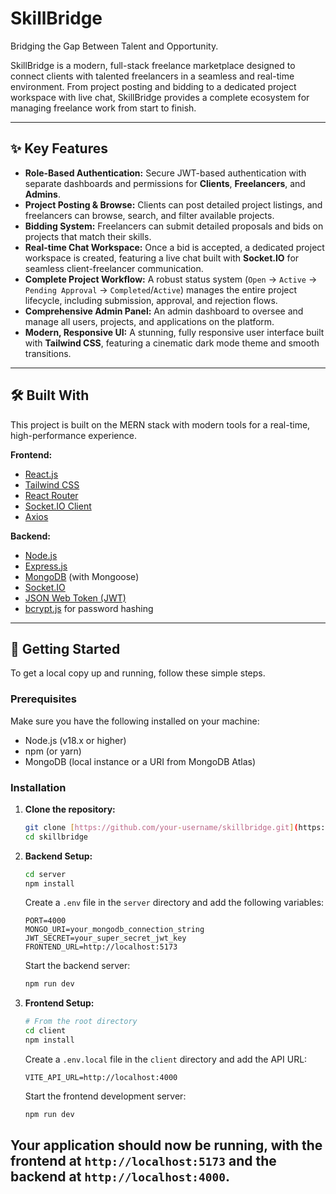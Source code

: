 # SkillBridge

Bridging the Gap Between Talent and Opportunity.

SkillBridge is a modern, full-stack freelance marketplace designed to connect clients with talented freelancers in a seamless and real-time environment. From project posting and bidding to a dedicated project workspace with live chat, SkillBridge provides a complete ecosystem for managing freelance work from start to finish.

---

## ✨ Key Features

* **Role-Based Authentication:** Secure JWT-based authentication with separate dashboards and permissions for **Clients**, **Freelancers**, and **Admins**.
* **Project Posting & Browse:** Clients can post detailed project listings, and freelancers can browse, search, and filter available projects.
* **Bidding System:** Freelancers can submit detailed proposals and bids on projects that match their skills.
* **Real-time Chat Workspace:** Once a bid is accepted, a dedicated project workspace is created, featuring a live chat built with **Socket.IO** for seamless client-freelancer communication.
* **Complete Project Workflow:** A robust status system (`Open` -> `Active` -> `Pending Approval` -> `Completed`/`Active`) manages the entire project lifecycle, including submission, approval, and rejection flows.
* **Comprehensive Admin Panel:** An admin dashboard to oversee and manage all users, projects, and applications on the platform.
* **Modern, Responsive UI:** A stunning, fully responsive user interface built with **Tailwind CSS**, featuring a cinematic dark mode theme and smooth transitions.

---

## 🛠️ Built With

This project is built on the MERN stack with modern tools for a real-time, high-performance experience.

**Frontend:**
* [React.js](https://reactjs.org/)
* [Tailwind CSS](https://tailwindcss.com/)
* [React Router](https://reactrouter.com/)
* [Socket.IO Client](https://socket.io/docs/v4/client-api/)
* [Axios](https://axios-http.com/)

**Backend:**
* [Node.js](https://nodejs.org/)
* [Express.js](https://expressjs.com/)
* [MongoDB](https://www.mongodb.com/) (with Mongoose)
* [Socket.IO](https://socket.io/)
* [JSON Web Token (JWT)](https://jwt.io/)
* [bcrypt.js](https://github.com/kelektiv/bcrypt.js) for password hashing

---

## 🚀 Getting Started

To get a local copy up and running, follow these simple steps.

### Prerequisites

Make sure you have the following installed on your machine:
* Node.js (v18.x or higher)
* npm (or yarn)
* MongoDB (local instance or a URI from MongoDB Atlas)

### Installation

1.  **Clone the repository:**
    ```sh
    git clone [https://github.com/your-username/skillbridge.git](https://github.com/your-username/skillbridge.git)
    cd skillbridge
    ```

2.  **Backend Setup:**
    ```sh
    cd server
    npm install
    ```
    Create a `.env` file in the `server` directory and add the following variables:
    ```env
    PORT=4000
    MONGO_URI=your_mongodb_connection_string
    JWT_SECRET=your_super_secret_jwt_key
    FRONTEND_URL=http://localhost:5173
    ```
    Start the backend server:
    ```sh
    npm run dev
    ```

3.  **Frontend Setup:**
    ```sh
    # From the root directory
    cd client
    npm install
    ```
    Create a `.env.local` file in the `client` directory and add the API URL:
    ```env
    VITE_API_URL=http://localhost:4000
    ```
    Start the frontend development server:
    ```sh
    npm run dev
    ```

Your application should now be running, with the frontend at `http://localhost:5173` and the backend at `http://localhost:4000`.
---
